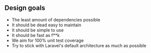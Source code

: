 ## Design goals

- The least amount of dependencies possible
- It should be dead easy to maintain
- It should be simple to use
- It should be fast as f**k
- We aim for 100% unit test coverage
- Try to stick with Laravel's default architecture as much as possible
